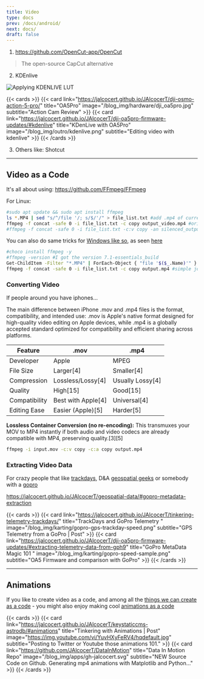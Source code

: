 ```yaml
---
title: Video
type: docs
prev: /docs/android/
next: docs/
draft: false
---
```



1. https://github.com/OpenCut-app/OpenCut

>  The open-source CapCut alternative

2. KDEnlive

![Applying KDENLIVE LUT](/blog_img/outro/kdenlive-lut.png)

{{< cards >}}
  {{< card link="https://jalcocert.github.io/JAlcocerT/dji-osmo-action-5-pro/" title="OA5Pro" image="/blog_img/hardware/dji_oa5pro.jpg" subtitle="Action Cam Review" >}}
  {{< card link="https://jalcocert.github.io/JAlcocerT/dji-oa5pro-firmware-updates/#kdenlive" title="KDenLive with OA5Pro" image="/blog_img/outro/kdenlive.png" subtitle="Editing video with kdenlive" >}}
{{< /cards >}}

3. Others like: Shotcut


---

## Video as a Code

It's all about using: https://github.com/FFmpeg/FFmpeg

For Linux:

```sh
#sudo apt update && sudo apt install ffmpeg
ls *.MP4 | sed "s/^/file '/; s/$/'/" > file_list.txt #add .mp4 of current folder to a list
ffmpeg -f concat -safe 0 -i file_list.txt -c copy output_video.mp4 #original audio
#ffmpeg -f concat -safe 0 -i file_list.txt -c:v copy -an silenced_output_video.mp4 #silenced video
```

You can also do same tricks for [Windows like so](https://github.com/JAlcocerT/YT-Video-Edition/tree/main/With_FFmpeg/W11), as seen [here](https://jalcocert.github.io/JAlcocerT/web-for-moto-blogger/#chocolatey-and-ffmpeg)

```sh
#choco install ffmpeg -y
#ffmpeg -version #I got the version 7.1-essentials_build
Get-ChildItem -Filter "*.MP4" | ForEach-Object { "file '$($_.Name)'" } | Set-Content file_list.txt
ffmpeg -f concat -safe 0 -i file_list.txt -c copy output.mp4 #simple join
```

### Converting Video

If people around you have iphones...

The main difference between iPhone .mov and .mp4 files is the format, compatibility, and intended use: .mov is Apple's native format designed for high-quality video editing on Apple devices, while .mp4 is a globally accepted standard optimized for compatibility and efficient sharing across platforms.


| Feature           | .mov                | .mp4                  |
|-------------------|---------------------|-----------------------|
| Developer         | Apple               | MPEG                  |
| File Size         | Larger[4]       | Smaller[4]        |
| Compression       | Lossless/Lossy[4]| Usually Lossy[4]  |
| Quality           | High[15]        | Good[15]          |
| Compatibility     | Best with Apple[4]| Universal[4]    |
| Editing Ease      | Easier (Apple)[5]| Harder[5]         |


**Lossless Container Conversion (no re-encoding):** This transmuxes your MOV to MP4 instantly if both audio and video codecs are already compatible with MP4, preserving quality.[3][5]

```sh
ffmpeg -i input.mov -c:v copy -c:a copy output.mp4
```

### Extracting Video Data

For crazy people that like [trackdays](https://jalcocert.github.io/JAlcocerT/tinkering-telemetry-trackdays/), D&A [geospatial geeks](https://jalcocert.github.io/JAlcocerT/geospatial-data/) or somebody with a [gopro](https://jalcocert.github.io/JAlcocerT/geospatial-data/#gopro-metadata-extraction)



https://jalcocert.github.io/JAlcocerT/geospatial-data/#gopro-metadata-extraction


<!-- 
![GoPro Metadata Speed trackday](/blog_img/karting/gopro-gps-trackday-speed.png)
 -->

{{< cards >}}
  {{< card link="https://jalcocert.github.io/JAlcocerT/tinkering-telemetry-trackdays/" title="TrackDays and GoPro Telemetry " image="/blog_img/karting/gopro-gps-trackday-speed.png" subtitle="GPS Telemetry from a GoPro | Post" >}}
  {{< card link="https://jalcocert.github.io/JAlcocerT/dji-oa5pro-firmware-updates/#extracting-telemetry-data-from-gph9" title="GoPro MetaData Magic 101 " image="/blog_img/karting/gopro-speed-sample.png" subtitle="OA5 Firmware and comparison with GoPro" >}}
{{< /cards >}}



---

## Animations


If you like to create video as a code, and among all the [things we can create as a code](https://jalcocert.github.io/JAlcocerT/things-as-a-code/#animations-as-a-code) - you might also enjoy making cool [animations as a code](https://jalcocert.github.io/JAlcocerT/animations-as-a-code/)




{{< cards >}}
  {{< card link="https://jalcocert.github.io/JAlcocerT/keystaticcms-astrodb/#animations" title="Tinkering with Animations | Post" image="https://img.youtube.com/vi/YuvHXyFeRV4/hqdefault.jpg" subtitle="Posting to Twitter or Youtube those animations 101." >}}
  {{< card link="https://github.com/JAlcocerT/DataInMotion" title="Data In Motion Repo" image="/blog_img/apps/gh-jalcocert.svg" subtitle="NEW Source Code on Github. Generating mp4 animations with Matplotlib and Python..." >}}
{{< /cards >}}